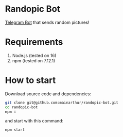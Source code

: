 # Randopic Bot

[Telegram Bot](@RandopicBot) that sends random pictures!

# Requirements

1. Node.js (tested on 16)
2. npm (tested on 7.12.1)

# How to start

Download source code and dependencies:

```bash
git clone git@github.com:mainarthur/randopic-bot.git
cd randopic-bot
npm i
```

and start with this command:

```bash
npm start
```

